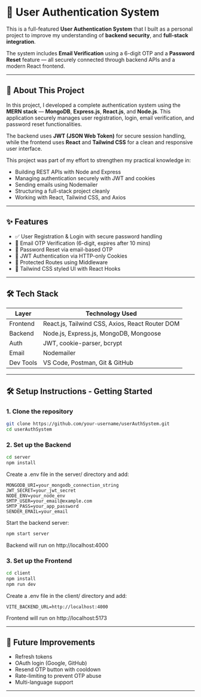 # 🔐 User Authentication System

This is a full-featured **User Authentication System** that I built as a personal project to improve my understanding of **backend security**, and **full-stack integration**.

The system includes **Email Verification** using a 6-digit OTP and a **Password Reset** feature — all securely connected through backend APIs and a modern React frontend.

---

## 📌 About This Project

In this project, I developed a complete authentication system using the **MERN stack** — **MongoDB**, **Express.js**, **React.js**, and **Node.js**. This application securely manages user registration, login, email verification, and password reset functionalities.

The backend uses **JWT (JSON Web Token)** for secure session handling, while the frontend uses **React** and **Tailwind CSS** for a clean and responsive user interface.

This project was part of my effort to strengthen my practical knowledge in:

- Building REST APIs with Node and Express
- Managing authentication securely with JWT and cookies
- Sending emails using Nodemailer
- Structuring a full-stack project cleanly
- Working with React, Tailwind CSS, and Axios

---

## ✨ Features

- ✅ User Registration & Login with secure password handling
- 📧 Email OTP Verification (6-digit, expires after 10 mins)
- 🔑 Password Reset via email-based OTP
- 🍪 JWT Authentication via HTTP-only Cookies
- 🚫 Protected Routes using Middleware
- 🎨 Tailwind CSS styled UI with React Hooks  

---

## 🛠️ Tech Stack

| Layer        | Technology Used |
|--------------|--------------------------|
| Frontend     | React.js, Tailwind CSS, Axios, React Router DOM |
| Backend      | Node.js, Express.js, MongoDB, Mongoose |
| Auth         | JWT, cookie-parser, bcrypt |
| Email        | Nodemailer |
| Dev Tools    | VS Code, Postman, Git & GitHub |

---


## 🛠️ Setup Instructions - Getting Started

### 1. Clone the repository
```bash
git clone https://github.com/your-username/userAuthSystem.git
cd userAuthSystem
```
### 2. Set up the Backend
```bash
cd server
npm install
```
Create a .env file in the server/ directory and add:
```env
MONGODB_URI=your_mongodb_connection_string
JWT_SECRET=your_jwt_secret
NODE_ENV=your_node_env
SMTP_USER=your_email@example.com
SMTP_PASS=your_app_password
SENDER_EMAIL=your_email
```
Start the backend server:
```bash
npm start server
```
Backend will run on http://localhost:4000
### 3. Set up the Frontend
```bash
cd client
npm install
npm run dev
```
Create a .env file in the client/ directory and add:
```env
VITE_BACKEND_URL=http://localhost:4000
```
Frontend will run on http://localhost:5173

---

## 🔮 Future Improvements 

- Refresh tokens
- OAuth login (Google, GitHub)
- Resend OTP button with cooldown
- Rate-limiting to prevent OTP abuse
- Multi-language support

---


